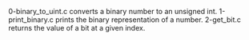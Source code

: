 0-binary_to_uint.c converts a binary number to an unsigned int.
1-print_binary.c prints the binary representation of a number.
2-get_bit.c returns the value of a bit at a given index.
